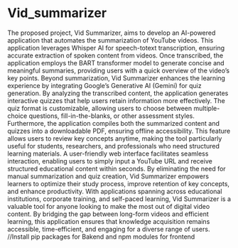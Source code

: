 # Vid_summarizer
The proposed project, Vid Summarizer, aims to develop an AI-powered application that automates the summarization of YouTube videos. This application leverages Whisper AI for speech-totext transcription, ensuring accurate extraction of spoken content from videos. Once transcribed,
the application employs the BART transformer model to generate concise and meaningful summaries, providing users with a quick overview of the video’s key points.
Beyond summarization, Vid Summarizer enhances the learning experience by integrating Google’s
Generative AI (Gemini) for quiz generation. By analyzing the transcribed content, the application
generates interactive quizzes that help users retain information more effectively. The quiz format is customizable, allowing users to choose between multiple-choice questions, fill-in-the-blanks,
or other assessment styles.
Furthermore, the application compiles both the summarized content and quizzes into a downloadable PDF, ensuring offline accessibility. This feature allows users to review key concepts anytime, making the tool particularly useful for students, researchers, and professionals who need
structured learning materials.
A user-friendly web interface facilitates seamless interaction, enabling users to simply input a
YouTube URL and receive structured educational content within seconds. By eliminating the need
for manual summarization and quiz creation, Vid Summarizer empowers learners to optimize their
study process, improve retention of key concepts, and enhance productivity.
With applications spanning across educational institutions, corporate training, and self-paced
learning, Vid Summarizer is a valuable tool for anyone looking to make the most out of digital video
content. By bridging the gap between long-form videos and efficient learning, this application
ensures that knowledge acquisition remains accessible, time-efficient, and engaging for a diverse
range of users.
//Install pip packages for Bakend and npm modules for frontend
